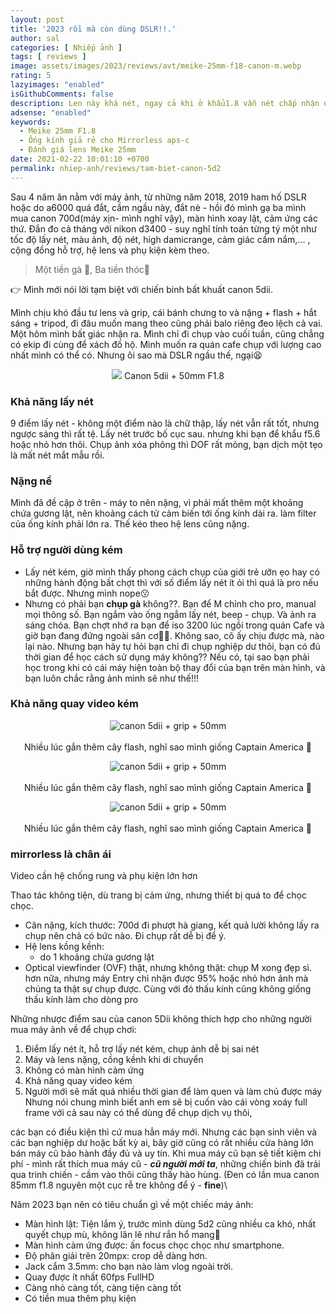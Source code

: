 ```yaml
---
layout: post
title: '2023 rồi mà còn dùng DSLR!!.'
author: sal
categories: [ Nhiếp ảnh ]
tags: [ reviews ]
image: assets/images/2023/reviews/avt/meike-25mm-f18-canon-m.webp
rating: 5
lazyimages: "enabled"
isGithubComments: false
description: Len này khá nét, ngay cả khi ở khẩu1.8 vẫn nét chấp nhận được, và bokeh khá đẹp. Vòng khẩu, vòng lấy nét siêu mượt
adsense: "enabled"
keywords:
  - Meike 25mm F1.8
  - Ống kính giả rẻ cho Mirrorless aps-c
  - Đánh giá lens Meike 25mm
date: 2021-02-22 10:01:10 +0700
permalink: nhiep-anh/reviews/tam-biet-canon-5d2
---
```


Sau 4 năm ăn nằm với máy ảnh, từ những năm 2018, 2019 ham hố DSLR hoặc do a6000 quá đắt, cầm ngầu này, đắt nè - hồi đó mình gạ ba mình mua canon 700d(máy xịn- mình nghĩ vậy), màn hình xoay lật, cảm ứng các thứ. Đắn đo cả tháng với nikon d3400 - suy nghĩ tính toán từng tý một như tốc độ lấy nét, màu ảnh, độ nét, high damicrange, cảm giác cầm nắm,… , cộng đồng hỗ trợ, hệ lens và phụ kiện kèm theo.

> Một tiền gà 🐔, Ba tiền thóc🌾

👉 Mình mới nói lời tạm biệt với chiến binh bất khuất canon 5dii.

Mình chịu khó đầu tư lens và grip, cái bánh chưng to và nặng + flash + hắt sáng + tripod, đi đâu muốn mang theo cũng phải balo riêng đeo lệch cả vai. Một hôm mình bất giác nhận ra. Mình chỉ đi chụp vào cuối tuần, cũng chẳng có ekip đi cùng để xách đồ hộ. Mình muốn ra quán cafe chụp với lượng cao nhất mình có thể có. Nhưng ôi sao mà DSLR ngầu thế, ngại😫
<p style="text-align:center; ">
<picture>
  <source data-srcset="../../assets/images/nhiepanh/introduce/IMG_4246.webp" />
<img src="../../assets/images/nhiepanh/introduce/IMG_4246.webp" data-sizes="auto" loading="lazy">
Canon 5dii + 50mm F1.8
</picture>
</p>

### Khả năng lấy nét
9 điểm lấy nét - không một điểm nào là chữ thập, lấy nét vẫn rất tốt, nhưng ngược sáng thì rất tệ.
Lấy nét trước bố cục sau. nhưng khi bạn để khẩu f5.6 hoặc nhỏ hơn  thôi. Chụp ảnh xóa phông thì DOF rất mỏng, bạn dịch một tẹo là mất nét mắt mẫu rồi.
### Nặng nề
Mình đã đề cập ở trên - máy to nên nặng, vì phải mất thêm một khoảng chứa gương lật, nên khoảng cách tử cảm biến tới ống kính dài ra. làm filter của ống kính phải lớn ra. Thế kéo theo hệ lens cũng nặng.
### Hỗ trợ người dùng kém
- Lấy nét kém, giờ mình thấy phong cách chụp của giới trẻ ưỡn ẹo hay có những hành động bất chợt thì với số điểm lấy nét ít ỏi thì quá là pro nếu bắt được. Nhưng mình nope😗
- Nhưng có phải bạn **chụp gà** không??. Bạn để M chỉnh cho pro, manual mọi thông số. Bạn ngắm vào ống ngắm lấy nét, beep - chụp. Và ảnh ra sáng chóa. Bạn chợt nhớ ra bạn để iso 3200 lúc ngồi trong quán Cafe và giờ bạn đang đứng ngoài sân cơ🤦‍♀️. Không sao, cô ấy chịu được mà, nào lại nào. Nhưng bạn hãy tự hỏi bạn chỉ đi chụp nghiệp dư thôi, bạn có đủ thời gian để học cách sử dụng máy không?? Nếu có, tại sao bạn phải học trong khi có cái máy hiện toàn bộ thay đổi của bạn trên màn hình, và bạn luôn chắc rằng ảnh mình sẽ như thế!!!
### Khả năng quay video kém
<p style="text-align:center; ">
<picture>
  <source data-srcset="../../assets/images/2023/reviews/5dii-quay-mcu.webp" />
  <img class="responsive" data-lowsrc="../../assets/images/2023/reviews/5dii-quay-mcu.webp" alt="canon 5dii + grip + 50mm" data-sizes="auto" loading="lazy"/><br><br>
  Nhiều lúc gắn thêm cây flash, nghĩ sao mình giống Captain America 🦾
</picture>
</p>

<p style="text-align:center; ">
<picture>
  <source data-srcset="../../assets/images/2023/reviews/5dii-loi-thoi.webp" />
  <img class="responsive" data-lowsrc="../../assets/images/2023/reviews/5dii-loi-thoi.webp" alt="canon 5dii + grip + 50mm" data-sizes="auto" loading="lazy"/><br><br>
  Nhiều lúc gắn thêm cây flash, nghĩ sao mình giống Captain America 🦾
</picture>
</p>


<p style="text-align:center; ">
<picture>
  <source data-srcset="../../assets/images/2023/reviews/5dii-loi-thoi-lay-net-kho.webp" />
  <img class="responsive" data-lowsrc="../../assets/images/2023/reviews/5dii-loi-thoi-lay-net-kho.webp" alt="canon 5dii + grip + 50mm" data-sizes="auto" loading="lazy"/><br><br>
  Nhiều lúc gắn thêm cây flash, nghĩ sao mình giống Captain America 🦾
</picture>
</p>

### mirrorless là chân ái
Video cần hệ chống rung và phụ kiện lớn hơn

Thao tác không tiện, dù trang bị cảm ứng, nhưng thiết bị quá to để chọc chọc.
*  Cân nặng, kích thước: 700d đi phượt hà giang, kết quả lười không lấy ra chụp nên chả có bức nào. Đi chụp rất dễ bị để ý.
* Hệ lens kồng kềnh:
  * do 1 khoảng chứa gương lật
* Optical viewfinder (OVF) thật, nhưng không thật: chụp M xong đẹp sì. hơn nữa, nhưng máy Entry chỉ nhận được 95% hoặc nhỏ hơn ảnh mà chúng ta thật sự chụp được. Cùng với đó thấu kính cũng không giống thấu kính làm cho dòng pro

Những nhược điểm sau của canon 5Dii không thích hợp cho những người mua máy ảnh về để chụp chơi:
1. Điểm lấy nét ít, hỗ trợ lấy nét kém, chụp ảnh dễ bị sai nét
2. Máy và lens nặng, cồng kềnh khi di chuyển
3. Không có màn hình cảm ứng
4. Khả năng quay video kém
5. Người mới sẽ mất quá nhiều thời gian để làm quen và làm chủ được máy
Nhưng nói chung mình biết anh em sẽ bị cuốn vào cái vòng xoáy full frame với cả sau này có thể dùng để chụp dịch vụ thôi,

các bạn có điều kiện thì cứ mua hẳn máy mới. Nhưng các bạn sinh viên và các bạn nghiệp dư hoặc bất kỳ ai, bây giờ cũng có rất nhiều cửa hàng lớn bán máy cũ bảo hành đầy đủ và uy tín. Khi mua máy cũ bạn sẽ tiết kiệm chi phí - mình rất thích mua máy cũ - **_cũ người mới ta_**, những chiến binh đã trải qua trinh chiến - cầm vào thôi cũng thấy hào hùng. (Đen có lần mua canon 85mm f1.8 nguyên một cục rễ tre không để ý - **fine**)\\



Năm 2023 bạn nên có tiêu chuẩn gì về một chiếc máy ảnh:
* Màn hình lật: Tiện lắm ý, trước mình dùng 5d2 cũng nhiều ca khó, nhất quyết chụp mù, không lăn lê như rắn hổ mang🐍
* Màn hình cảm ứng được: ấn focus chọc chọc như smartphone.
* Độ phân giải trên 20mpx: crop dễ dàng hơn.
* Jack cắm 3.5mm: cho bạn nào làm vlog ngoài trời.
* Quay được ít nhất 60fps FullHD
* Càng nhỏ càng tốt, càng tiện càng tốt
* Có tiền mua thêm phụ kiện
